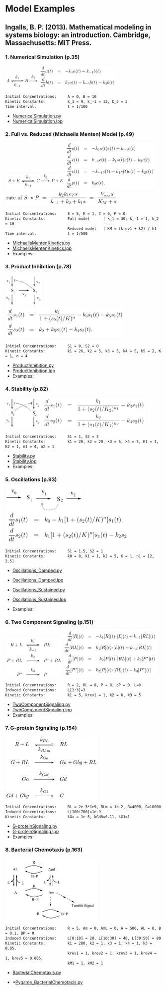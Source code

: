 # Model Examples

## Ingalls, B. P. (2013). Mathematical modeling in systems biology: an introduction. Cambridge, Massachusetts: MIT Press.

### 1. Numerical Simulation (p.35)
<img src="Ingalls2013_Model2_18_NumericalSimulation_Model.png" height="50"> 
<img src="Ingalls2013_Model2_18_NumericalSimulation_Eqn.png" height="75">

    Initial Concentrations:     A = 0, B = 10
    Kinetic Constants:          k_1 = 9, k_-1 = 12, k_2 = 2
    Time interval:              t = 1/100

- [NumericalSimulation.py](Ingalls2013_Model2_18_NumericalSimulation.py)
- [NumericalSimulation.lpp](Ingalls2013_Model2_18_NumericalSimulation.lpp)


### 2. Full vs. Reduced (Michaelis Menten) Model (p.49)
<img src="Ingalls2013_Model3_2_MichaelisMenten_Model.png" height="50"> 
<img src="Ingalls2013_Model3_2_MichaelisMenten_Eqn1.png" height="150"> 
<img src="Ingalls2013_Model3_2_MichaelisMenten_Eqn2.png" height="50"> 
    
    Initial Concentrations:     S = 5, E = 1, C = 0, P = 0
    Kinetic Constants:          Full model      | k_1 = 30, k_-1 = 1, k_2 = 10
                                Reduced model   | KM = (krev1 + k2) / k1
    Time interval:              t = 1/500

- [MichaelisMentenKinetics.py](Ingalls2013_Model3_2_MichaelisMenten.py)
- [MichaelisMentenKinetics.lpp](Ingalls2013_Model3_2_MichaelisMenten.lpp)
- Examples:


### 3. Product Inhibition (p.78)
<img src="Ingalls2013_Model4_1_ProductInhibition_Model.png" height="100"> 
<img src="Ingalls2013_Model4_1_ProductInhibition_Eqn.png" height="100">

    Initial Concentrations:     S1 = 0, S2 = 0
    Kinetic Constants:          k1 = 20, k2 = 5, k3 = 5, k4 = 5, k5 = 2, K = 1, n = 4 

- [ProductInhibition.py](Ingalls2013_Model4_1_ProductInhibition.py)
- [ProductInhibition.lpp](Ingalls2013_Model4_1_ProductInhibition.lpp)
- Examples: 

### 4. Stability (p.82)
<img src="Ingalls2013_Model4_2_Stability_Model.png" height="100"> 
<img src="Ingalls2013_Model4_2_Stability_Eqn.png" height="100">

    Initial Concentrations:     S1 = 1, S2 = 3
    Kinetic Constants:          k1 = 20, k2 = 20, k3 = 5, k4 = 5, K1 = 1, K2 = 1, n1 = 4, n2 = 1 

- [Stability.py](Ingalls2013_Model4_2_Stability.py)
- [Stability.lpp](Ingalls2013_Model4_2_Stability.lpp)
- Examples: 


### 5. Oscillations (p.93)
<img src="Ingalls2013_Model4_14_LimitCycleOscillations_Model.png" height="75"> 
<img src="Ingalls2013_Model4_14_LimitCycleOscillations_Eqn.png" height="100">

    Initial Concentrations:     S1 = 1.5, S2 = 1
    Kinetic Constants:          k0 = 8, k1 = 1, k2 = 5, K = 1, n1 = [2, 2.5] 

- [Oscillations_Damped.py](Ingalls2013_Model4_14_LimitCycleOscillations_Damped.py)
- [Oscillations_Damped.lpp](Ingalls2013_Model4_14_LimitCycleOscillations_Damped.lpp)

  
- [Oscillations_Sustained.py](Ingalls2013_Model4_14_LimitCycleOscillations_Sustained.py)
- [Oscillations_Sustained.lpp](Ingalls2013_Model4_14_LimitCycleOscillations_Sustained.lpp)
- Examples: 


### 6. Two Component Signaling (p.151)
<img src="Ingalls2013_Model6_2_TwoComponentSignaling_Model.png" height="125"> 
<img src="Ingalls2013_Model6_2_TwoComponentSignaling_Eqn.png" height="150">

    Initial Concentrations:     R = 2, RL = 0, P = 8, pP = 0, L=0
    Induced Concentrations:     L[1:3]=3
    Kinetic Constants:          k1 = 5, krev1 = 1, k2 = 6, k3 = 5 

- [TwoComponentSignaling.py](Ingalls2013_Model6_2_TwoComponentSignaling.py)
- [TwoComponentSignaling.lpp](Ingalls2013_Model6_2_TwoComponentSignaling.lpp)
- Examples: 
 
### 7. G-protein Signaling (p.154)
<img src="Ingalls2013_Model6_4_G-proteinSignaling_Model.png" height="200"> 

    Initial Concentrations:     RL = 2e-3*1e9, RLm = 1e-2, R=4000, G=10000
    Induced Concentrations:     L[100:700]=1e-9
    Kinetic Constants:          kGa = 1e-5, kGd0=0.11, kG1=1

- [G-proteinSignaling.py](Ingalls2013_Model6_4_G-proteinSignaling.py)
- [G-proteinSignaling.lpp](Ingalls2013_Model6_4_G-proteinSignaling.lpp)
- Examples:


### 8. Bacterial Chemotaxis (p.163)
<img src="Ingalls2013_Model6_13_BacterialChemotaxis_Model.png" height="200"> 

    Initial Concentrations:     R = 5, Am = 0, AmL = 0, A = 500, AL = 0, B = 0.1, BP = 0
    Induced Concentrations:     L[0:10] = 20, L[10:30] = 40, L[30:50] = 80
    Kinetic Constants:          k1 = 200, k2 = 1, k3 = 1, k4 = 1, k5 = 0.05, 
                                krev1 = 1, krev2 = 1, krev3 = 1, krev4 = 1, krev5 = 0.005, 
                                kM1 = 1, kM2 = 1

- [BacterialChemotaxis.py](Ingalls2013_Model6_13_BacterialChemotaxis.py)

[comment]: <> (- [BacterialChemotaxis.lpp]&#40;Ingalls2013_Model6_13_BacterialChemotaxis.lpp&#41;)
- *[Pygame_BacterialChemotaxis.py](../BacterialChemotaxis.py)






[comment]: <> (### Competitive Inhibition)

[comment]: <> (<img src="Ingalls2013_Model3.13x_CompetitiveInhibition_Model.png" height="100"> )

[comment]: <> (<img src="Ingalls2013_Model3.13x_CompetitiveInhibition_Eqn.png" height="50"> )

[comment]: <> (    Initial Concentrations:     S = [0, 1, ..., 100], E = 1, I = [0, 5, 10, 15])

[comment]: <> (    Kinetic Constants:          k_1 = 5, k_-1 = 1, k2 = 8, k3 = 2, k-3 = 1)

[comment]: <> (- [CompetitiveInhibition.py]&#40;Ingalls2013_Model3.13x_CompetitiveInhibition.py&#41;)

[comment]: <> ([comment]: <> &#40;- [AllostericRegulation.lpp]&#40;Ingalls2013_Model3.13x_CompetitiveInhibition.lpp&#41;&#41;)

[comment]: <> (- Examples: ibuprofen &#40;Nonsteroidal anti-inflammatory drug&#41;)


[comment]: <> (### Allosteric Regulation)

[comment]: <> (<img src="Ingalls2013_Model3.14_AllostericRegulation_Model.png" height="200"> )

[comment]: <> (<img src="Ingalls2013_Model3.14_AllostericRegulation_Eqn.png" height="50"> )

[comment]: <> (    Initial Concentrations:     S = [0, 1, ..., 50], E = 1, I = [0, 1.5, 3, 4.5])

[comment]: <> (    Kinetic Constants:          k_1 = 5, k_-1 = 1, k2 = 8, k3 = 2, k-3 = 1)

[comment]: <> (- [AllostericRegulation.py]&#40;Ingalls2013_Model3.14_AllostericRegulation.py&#41;)

[comment]: <> (- [AllostericRegulation.lpp]&#40;Ingalls2013_Model3.14_AllostericRegulation.lpp&#41;)

[comment]: <> (- Examples: benzodiazepines &#40;depressants&#41;)


[comment]: <> (### Cooperativity: Hill Function)

[comment]: <> (<img src="Ingalls2013_Model3.16_Cooperativity_Model.png" height="200"> )

[comment]: <> (<img src="Ingalls2013_Model3.16_Cooperativity_Eqn.png" height="50"> )

[comment]: <> (    Initial Concentrations:     X = [0, 1, ..., 200])

[comment]: <> (    Kinetic Constants:          K, n = [[5, 1], [20, 2], [45, 3], [80, 4]] )

[comment]: <> (- [Cooperativity.py]&#40;Ingalls2013_Model3.16_Cooperativity.py&#41;)

[comment]: <> ([comment]: <> &#40;- [Cooperativity.lpp]&#40;Ingalls2013_Model3.16_Cooperativity.lpp&#41;&#41;)

[comment]: <> (- Examples: Oxygen binding to Hemoglobin &#40;sigmoidal&#41; vs. Myoglobin &#40;hyperbolic&#41;)
